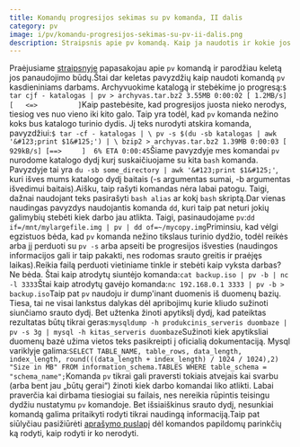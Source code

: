 ```yaml
---
title: Komandų progresijos sekimas su pv komanda, II dalis
category: pv
image: i/pv/komandu-progresijos-sekimas-su-pv-ii-dalis.png
description: Straipsnis apie pv komandą. Kaip ja naudotis ir kokie jos privalumai, II dalis.
---
```


Praėjusiame [straipsnyje](/atviras-kodas/komandu-progresijos-sekimas-su-pv-komanda-i-dalis) papasakojau apie `pv` komandą ir parodžiau keletą jos panaudojimo būdų.Štai dar keletas pavyzdžių kaip naudoti komandą `pv` kasdieniniams darbams. Archyvuokime katalogą ir stebėkime jo progresą:```
    $ tar cjf - katalogas | pv > archyvas.tar.bz2
    3.55MB 0:00:02 [ 1.2MB/s] [   <=>          ]
```Kaip pastebėsite, kad progresijos juosta nieko nerodys, tiesiog ves nuo vieno iki kito galo. Taip yra todėl, kad `pv` komanda nežino koks bus katalogo turinio dydis. Jį teks nurodyti atskira komanda, pavyzdžiui:```
    $ tar -cf - katalogas | \
         pv -s $(du -sb katalogas | awk '&#123;print $1&#125;') | \
         bzip2 > archyvas.tar.bz2
    1.39MB 0:00:03 [ 929kB/s] [==>     ]  6% ETA 0:00:45
```Šiame pavyzdyje mes komandai `pv` nurodome katalogo dydį kurį suskaičiuojame su kita `bash` komanda. Pavyzdyje tai yra `du -sb some_directory | awk '&#123;print $1&#125;'`, kuri išves mums katalogo dydį baitais (-s argumentas sumai, -b argumentas išvedimui baitais).Aišku, taip rašyti komandas nėra labai patogu. Taigi, dažnai naudojant teks pasirašyti `bash alias` ar kokį `bash` skriptą.Dar vienas naudingas pavyzdys naudojantis komanda `dd`, kuri taip pat neturi jokių galimybių stebėti kiek darbo jau atlikta. Taigi, pasinaudojame `pv`:```
    dd if=/mnt/mylargefile.img | pv | dd of=~/mycopy.img
```Priminsiu, kad vėlgi egzistuos bėda, kad `pv` komanda nežino tikslaus turinio dydžio, todėl reikės arba jį perduoti su `pv -s` arba apseiti be progresijos išvesties (naudingos informacijos gali ir taip pakakti, nes rodomas srauto greitis ir praėjęs laikas).Reikia failą perduoti vietiniame tinkle ir stebėti kaip vyksta darbas? Ne bėda. Štai kaip atrodytų siuntėjo komanda:```
    cat backup.iso | pv -b | nc -l 3333
```Štai kaip atrodytų gavėjo komanda:```
    nc 192.168.0.1 3333 | pv -b > backup.iso
```Taip pat `pv` naudoju ir dump'inant duomenis iš duomenų bazių. Tiesa, tai ne visai lankstus dalykas dėl apribojimų kurie kliudo sužinoti siunčiamo srauto dydį. Bet užtenka žinoti apytikslį dydį, kad pateiktas rezultatas būtų tikrai geras:```
    mysqldump -h produkcinis_serveris duombaze | pv -s 3g | mysql -h kitas_serveris duombaze
```Sužinoti kiek apytiksliai duomenų bazė užima vietos teks pasikreipti į oficialią dokumentaciją. Mysql variklyje galima:```
    SELECT TABLE_NAME, table_rows, data_length, index_length,
    round(((data_length + index_length) / 1024 / 1024),2) "Size in MB"
    FROM information_schema.TABLES WHERE table_schema = "schema_name";
```Komanda `pv` tikrai gali praversti tokiais atvejais kai svarbu (arba bent jau „būtų gerai“) žinoti kiek darbo komandai liko atlikti. Labai praverčia kai dirbama tiesiogiai su failais, nes nereikia rūpintis teisingu dydžiu nustatymu `pv` komandoje. Bet išsiaiškinus srauto dydį, nesunkiai komandą galima pritaikyti rodyti tikrai naudingą informaciją.Taip pat siūlyčiau pasižiūrėti [aprašymo puslapį](http://manpages.ubuntu.com/manpages/dapper/man1/pv.1.html) dėl komandos papildomų parinkčių ką rodyti, kaip rodyti ir ko nerodyti.
